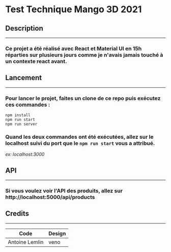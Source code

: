 # Test Technique Mango 3D 2021

## Description

---

### Ce projet a été réalisé avec React et Material UI en 15h réparties sur plusieurs jours comme je n'avais jamais touché à un contexte react avant.

## Lancement

---

### Pour lancer le projet, faites un clone de ce repo puis exécutez ces commandes :

`npm install` <br>
`npm run start` <br>
`npm run server`

### Quand les deux commandes ont été exécutées, allez sur le localhost suivi du port que le `npm run start` vous a attribué.

_ex: localhost:3000_

## API

---

### Si vous voulez voir l'API des produits, allez sur http://localhost:5000/api/products

## Credits

---

| Code           | Design |
| -------------- | ------ |
| Antoine Lemlin | veno   |
